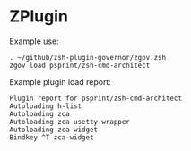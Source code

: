 # ZPlugin

Example use:

```
. ~/github/zsh-plugin-governor/zgov.zsh
zgov load psprint/zsh-cmd-architect
```

Example plugin load report:
```
Plugin report for psprint/zsh-cmd-architect
Autoloading h-list
Autoloading zca
Autoloading zca-usetty-wrapper
Autoloading zca-widget
Bindkey ^T zca-widget
```
